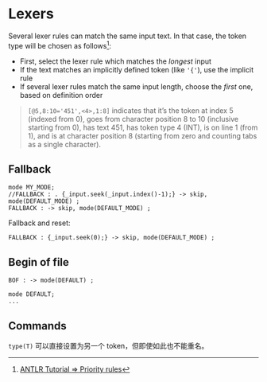 # Lexers
Several lexer rules can match the same input text. In that case, the token type will be chosen as follows[^priority]:
- First, select the lexer rule which matches the _longest_ input
- If the text matches an implicitly defined token (like `'{'`), use the implicit rule
- If several lexer rules match the same input length, choose the _first_ one, based on definition order

> `[@5,8:10='451',<4>,1:8]` indicates that it’s the token at index 5 (indexed from 0), goes from character position 8 to 10 (inclusive starting from 0), has text 451, has token type 4 (INT), is on line 1 (from 1), and is at character position 8 (starting from zero and counting tabs as a single character).

[^priority]: [ANTLR Tutorial => Priority rules](https://riptutorial.com/antlr/example/11235/priority-rules)

## Fallback
```antlr
mode MY_MODE;
//FALLBACK : . {_input.seek(_input.index()-1);} -> skip, mode(DEFAULT_MODE) ;
FALLBACK : -> skip, mode(DEFAULT_MODE) ;
```

Fallback and reset:
```antlr
FALLBACK : {_input.seek(0);} -> skip, mode(DEFAULT_MODE) ;
```

## Begin of file
```antlr
BOF : -> mode(DEFAULT) ;

mode DEFAULT;
...
```

## Commands
`type(T)` 可以直接设置为另一个 token，但即使如此也不能重名。